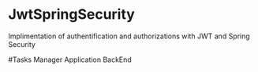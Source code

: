 # JwtSpringSecurity
Implimentation of authentification and authorizations with JWT and Spring Security

#Tasks Manager Application BackEnd
